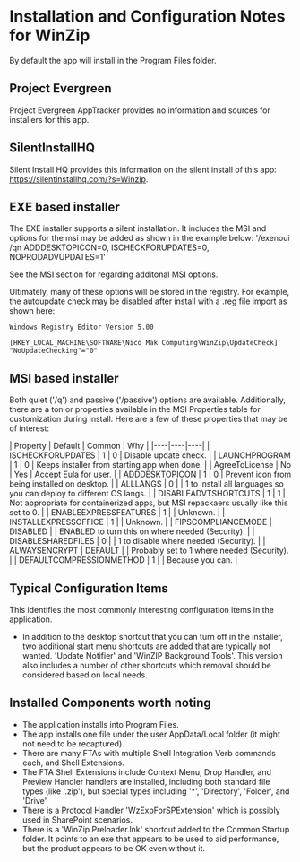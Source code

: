 # Installation and Configuration Notes for WinZip

By default the app will install in the Program Files folder.

## Project Evergreen
Project Evergreen AppTracker provides no information and sources for installers for this app. 

## SilentInstallHQ

Silent Install HQ provides this information on the silent install of this app: https://silentinstallhq.com/?s=Winzip.

## EXE based installer

The EXE installer supports a silent installation. It includes the MSI and options for the msi may be added as shown in the example below:
    '/exenoui /qn ADDDESKTOPICON=0, ISCHECKFORUPDATES=0, NOPRODADVUPDATES=1'

See the MSI section for regarding additonal MSI options.

Ultimately, many of these options will be stored in the registry.  For example, the autoupdate check may be disabled after install with a .reg file import as shown here:

```reg
Windows Registry Editor Version 5.00

[HKEY_LOCAL_MACHINE\SOFTWARE\Nico Mak Computing\WinZip\UpdateCheck]
"NoUpdateChecking"="0"
```

## MSI based installer
Both quiet ('/q') and passive ('/passive') options are available.  Additionally, there are a ton or properties available in the MSI Properties table for customization during install.  Here are a few of these properties that may be of interest:

| Property | Default | Common | Why |
|----|----|----|
| ISCHECKFORUPDATES | 1 | 0 | Disable update check. |
| LAUNCHPROGRAM | 1 | 0 | Keeps installer from starting app when done. |
| AgreeToLicense | No | Yes | Accept Eula for user. |
| ADDDESKTOPICON | 1 | 0 | Prevent icon from being installed on desktop. |
| ALLLANGS | 0 |   | 1 to install all languages so you can deploy to different OS langs. |
| DISABLEADVTSHORTCUTS | 1 | 1 | Not appropriate for containerized apps, but MSI repackaers usually like this set to 0. |
| ENABLEEXPRESSFEATURES | 1 |   | Unknown. |
| INSTALLEXPRESSOFFICE | 1 |   | Unknown. |
| FIPSCOMPLIANCEMODE | DISABLED |   | ENABLED to turn this on where needed (Security). |
| DISABLESHAREDFILES | 0 |   | 1 to disable where needed (Security). |
| ALWAYSENCRYPT | DEFAULT |   | Probably set to 1 where needed (Security). |
| DEFAULTCOMPRESSIONMETHOD | 1 |   | Because you can. |

## Typical Configuration Items 

This identifies the most commonly interesting configuration items in the application.

* In addition to the desktop shortcut that you can turn off in the installer, two additional start menu shortcuts are added that are typically not wanted. 'Update Notifier' and 'WinZIP Background Tools'.  This version also includes a number of other shortcuts which removal should be considered based on local needs.

## Installed Components worth noting
 
* The application installs into Program Files.
* The app installs one file under the user AppData/Local folder (it might not need to be recaptured).
* There are many FTAs with multiple Shell Integration Verb commands each, and Shell Extensions.
* The FTA Shell Extensions include Context Menu, Drop Handler, and Preview Handler handlers are installed, including both standard file types (like '.zip'), but special types including '*', 'Directory', 'Folder', and 'Drive'
* There is a Protocol Handler 'WzExpForSPExtension' which is possibly used in SharePoint scenarios.
* There is a 'WinZip Preloader.lnk' shortcut added to the Common Startup folder.  It points to an exe that appears to be used to aid performance, but the product appears to be OK even without it.
